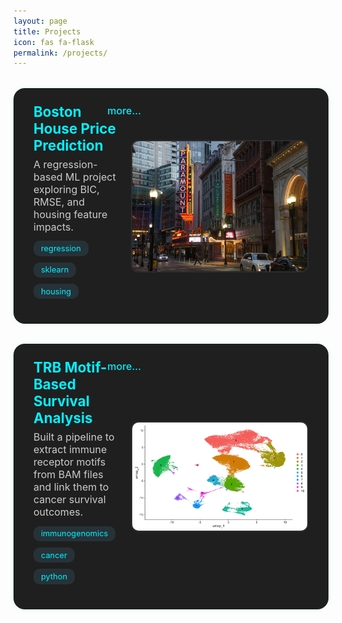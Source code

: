 ```yaml
---
layout: page
title: Projects
icon: fas fa-flask
permalink: /projects/
---
```


<style>
.project-entry {
  display: flex;
  align-items: center;
  justify-content: space-between;
  background: #1f1f1f;
  margin: 2rem 0;
  padding: 1.5rem 2rem;
  border-radius: 18px;
  box-shadow: 0 0 12px rgba(0, 255, 255, 0.08);
  transition: transform 0.3s ease;
  position: relative;
}

.project-entry:hover {
  transform: scale(1.01);
  box-shadow: 0 0 20px rgba(0, 255, 255, 0.3);
}

.project-info {
  flex: 1;
  padding-right: 1.5rem;
}

.project-title {
  font-size: 1.4rem;
  font-weight: 700;
  color: #00f2ff;
  margin-bottom: 0.4rem;
}

.project-desc {
  color: #ccc;
  margin-bottom: 0.8rem;
  font-size: 1rem;
}

.project-tags {
  margin: 0.6rem 0 1rem 0;
  display: flex;
  flex-wrap: wrap;
  gap: 0.6rem;
}

.project-tags span {
  background: #263238;
  color: #00f2ff;
  padding: 0.3rem 0.75rem;
  font-size: 0.8rem;
  border-radius: 10px;
}

.project-links {
  display: flex;
  flex-wrap: wrap;
  gap: 1.2rem;
  align-items: center;
  margin-top: 0.5rem;
}

.project-links a {
  color: #56cc9d;
  font-size: 1.6rem;
  transition: 0.2s ease;
}

.project-links a:hover {
  color: #00f2ff;
  transform: scale(1.2);
}

.read-more {
  position: absolute;
  top: 1.6rem;
  right: 300px;
  font-size: 1rem;
  color: #00f2ff;
  text-decoration: none;
  font-weight: 500;
  transition: all 0.2s ease;
}

.read-more:hover {
  text-decoration: underline;
  transform: scale(1.05);
}

.project-thumb {
  width: 280px;
  height: auto;
  border-radius: 12px;
  object-fit: cover;
  border: 2px solid #2c2c2c;
}
</style>

<!-- Project 1 -->
<div class="project-entry">
  <a class="read-more" href="/learning-bioinformatics/projects/boston-house/">more... </a>
  <div class="project-info">
    <div class="project-title">Boston House Price Prediction</div>
    <div class="project-desc">A regression-based ML project exploring BIC, RMSE, and housing feature impacts.</div>
    <div class="project-tags">
      <span>regression</span><span>sklearn</span><span>housing</span>
    </div>
    <div class="project-links">
      <a href="https://github.com/your-username/boston-house" title="GitHub (coming soon)" target="_blank"><i class="fab fa-github"></i></a>
      <a href="/learning-bioinformatics/projects/boston-house/" title="Go to blog description"><i class="fas fa-blog"></i></a>
    </div>
  </div>
  <img class="project-thumb" src="/assets/img/project-thumbs/boston.png" alt="Boston Housing">
</div>

<!-- Project 2 -->
<div class="project-entry">
  <a class="read-more" href="/learning-bioinformatics/projects/trb-survival/">more... </a>
  <div class="project-info">
    <div class="project-title">TRB Motif-Based Survival Analysis</div>
    <div class="project-desc">Built a pipeline to extract immune receptor motifs from BAM files and link them to cancer survival outcomes.</div>
    <div class="project-tags">
      <span>immunogenomics</span><span>cancer</span><span>python</span>
    </div>
    <div class="project-links">
      <a href="https://github.com/your-username/trb-survival" title="GitHub (coming soon)" target="_blank"><i class="fab fa-github"></i></a>
      <a href="/learning-bioinformatics/projects/trb-survival/" title="Go to blog description"><i class="fas fa-blog"></i></a>
    </div>
  </div>
  <img class="project-thumb" src="/assets/img/project-thumbs/unannotated_clusters.png" alt="TRB Motif Analysis">
</div>
